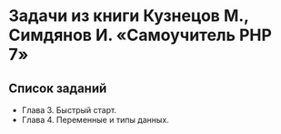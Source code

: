 # Задачи из книги Кузнецов М., Симдянов И. «Самоучитель PHP 7»

## Список заданий
* Глава 3. Быстрый старт.
* Глава 4. Переменные и типы данных.
